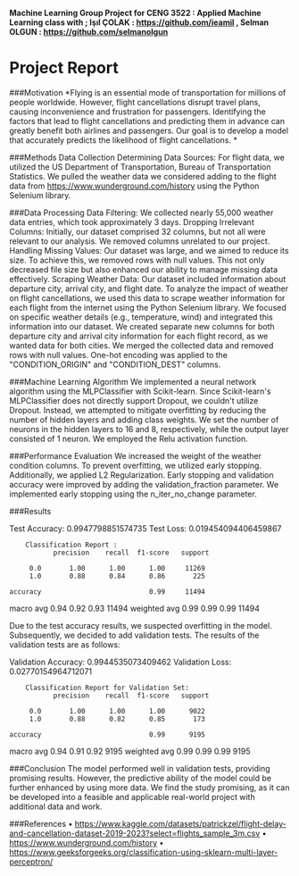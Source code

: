 **Machine Learning Group Project for CENG 3522 : Applied Machine Learning class with ;
Işıl ÇOLAK : https://github.com/ieamil ,
Selman OLGUN : https://github.com/selmanolgun**

# Project Report

###Motivation
*Flying is an essential mode of transportation for millions of people worldwide. However, flight cancellations disrupt travel plans, causing inconvenience and frustration for passengers. Identifying the factors that lead to flight cancellations and predicting them in advance can greatly benefit both airlines and passengers. Our goal is to develop a model that accurately predicts the likelihood of flight cancellations. *

###Methods
Data Collection 
Determining Data Sources: For flight data, we utilized the US Department of Transportation, Bureau of Transportation Statistics. We pulled the weather data we considered adding to the flight data from https://www.wunderground.com/history using the Python Selenium library. 

###Data Processing
Data Filtering: We collected nearly 55,000 weather data entries, which took approximately 3 days. 
Dropping Irrelevant Columns: Initially, our dataset comprised 32 columns, but not all were relevant to our analysis. We removed columns unrelated to our project. 
Handling Missing Values: Our dataset was large, and we aimed to reduce its size. To achieve this, we removed rows with null values. This not only decreased file size but also enhanced our ability to manage missing data effectively. 
Scraping Weather Data: Our dataset included information about departure city, arrival city, and flight date. To analyze the impact of weather on flight cancellations, we used this data to scrape weather information for each flight from the internet using the Python Selenium library. We focused on specific weather details (e.g., temperature, wind) and integrated this information into our dataset. We created separate new columns for both departure city and arrival city information for each flight record, as we wanted data for both cities. We merged the collected data and removed rows with null values. One-hot encoding was applied to the "CONDITION_ORIGIN" and "CONDITION_DEST" columns.

###Machine Learning Algorithm
We implemented a neural network algorithm using the MLPClassifier with Scikit-learn. Since Scikit-learn's MLPClassifier does not directly support Dropout, we couldn't utilize Dropout. Instead, we attempted to mitigate overfitting by reducing the number of hidden layers and adding class weights. We set the number of neurons in the hidden layers to 16 and 8, respectively, while the output layer consisted of 1 neuron. We employed the Relu activation function. 

###Performance Evaluation
We increased the weight of the weather condition columns. To prevent overfitting, we utilized early stopping. Additionally, we applied L2 Regularization. Early stopping and validation accuracy were improved by adding the validation_fraction parameter. We implemented early stopping using the n_iter_no_change parameter.

###Results

Test Accuracy: 0.9947798851574735
Test Loss: 0.019454094406459867

		Classification Report :  
               precision    recall  f1-score   support

         0.0       1.00      1.00      1.00     11269
         1.0       0.88      0.84      0.86       225

    accuracy                           0.99     11494
   macro avg       0.94      0.92      0.93     11494
weighted avg       0.99      0.99      0.99     11494

Due to the test accuracy results, we suspected overfitting in the model. Subsequently, we decided to add validation tests. The results of the validation tests are as follows:

Validation Accuracy: 0.9944535073409462
Validation Loss: 0.02770154964712071

		Classification Report for Validation Set:  
               precision    recall  f1-score   support

         0.0       1.00      1.00      1.00      9022
         1.0       0.88      0.82      0.85       173

    accuracy                           0.99      9195
   macro avg       0.94      0.91      0.92      9195
weighted avg       0.99      0.99      0.99      9195

###Conclusion
 The model performed well in validation tests, providing promising results. However, the predictive ability of the model could be further enhanced by using more data. We find the study promising, as it can be developed into a feasible and applicable real-world project with additional data and work.


###References
•	https://www.kaggle.com/datasets/patrickzel/flight-delay-and-cancellation-dataset-2019-2023?select=flights_sample_3m.csv
•	https://www.wunderground.com/history
•	https://www.geeksforgeeks.org/classification-using-sklearn-multi-layer-perceptron/

